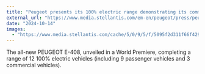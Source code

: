 ```yaml
---
title: "Peugeot presents its 100% electric range demonstrating its commitment to tech innovation for sheer driving pleasure"
external_url: "https://www.media.stellantis.com/em-en/peugeot/press/peugeot-presents-its-100-electric-range-demonstrating-its-commitment-to-tech-innovation-for-sheer-driving-pleasure"
date: "2024-10-14"
images:
  - "https://www.media.stellantis.com/cache/5/0/9/5/f/5095f2d311f66f4290cdcd7fb31b619dad675ed3.jpeg"
---
```


The all-new PEUGEOT E-408, unveiled in a World Premiere, completing a range of 12 100% electric vehicles (including 9 passenger vehicles and 3 commercial vehicles).